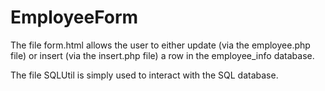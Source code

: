 # EmployeeForm

The file form.html allows the user to either update (via the employee.php file) or insert (via the insert.php file) a row in the employee_info database.

The file SQLUtil is simply used to interact with the SQL database.
